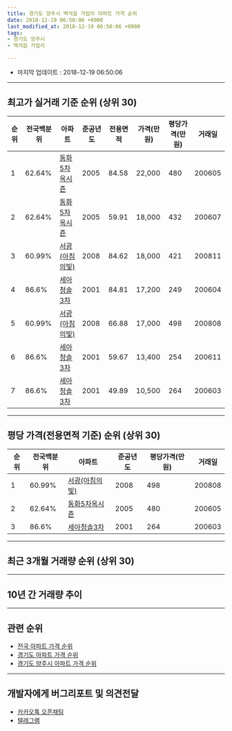 ```yaml
---
title: 경기도 양주시 백석읍 가업리 아파트 가격 순위
date: 2018-12-19 06:50:06 +0900
last_modified_at: 2018-12-19 06:50:06 +0900
tags:
- 경기도 양주시
- 백석읍 가업리

---
```


* 마지막 업데이트 : 2018-12-19 06:50:06

---

## 최고가 실거래 기준 순위 (상위 30)


|순위|전국백분위|아파트|준공년도|전용면적|가격(만원)|평당가격(만원)|거래일|
|---|---|---|---|---|---|---|---|
|1|62.64%|[동화5차옥시죤](https://search.naver.com/search.naver?query=%EA%B2%BD%EA%B8%B0%EB%8F%84+%EC%96%91%EC%A3%BC%EC%8B%9C+%EB%B0%B1%EC%84%9D%EC%9D%8D+%EA%B0%80%EC%97%85%EB%A6%AC+%EB%8F%99%ED%99%945%EC%B0%A8%EC%98%A5%EC%8B%9C%EC%A3%A4)|2005|84.58|22,000|480|200605|
|2|62.64%|[동화5차옥시죤](https://search.naver.com/search.naver?query=%EA%B2%BD%EA%B8%B0%EB%8F%84+%EC%96%91%EC%A3%BC%EC%8B%9C+%EB%B0%B1%EC%84%9D%EC%9D%8D+%EA%B0%80%EC%97%85%EB%A6%AC+%EB%8F%99%ED%99%945%EC%B0%A8%EC%98%A5%EC%8B%9C%EC%A3%A4)|2005|59.91|18,000|432|200607|
|3|60.99%|[서광(아침의빛)](https://search.naver.com/search.naver?query=%EA%B2%BD%EA%B8%B0%EB%8F%84+%EC%96%91%EC%A3%BC%EC%8B%9C+%EB%B0%B1%EC%84%9D%EC%9D%8D+%EA%B0%80%EC%97%85%EB%A6%AC+%EC%84%9C%EA%B4%91%28%EC%95%84%EC%B9%A8%EC%9D%98%EB%B9%9B%29)|2008|84.62|18,000|421|200811|
|4|86.6%|[세아청솔3차](https://search.naver.com/search.naver?query=%EA%B2%BD%EA%B8%B0%EB%8F%84+%EC%96%91%EC%A3%BC%EC%8B%9C+%EB%B0%B1%EC%84%9D%EC%9D%8D+%EA%B0%80%EC%97%85%EB%A6%AC+%EC%84%B8%EC%95%84%EC%B2%AD%EC%86%943%EC%B0%A8)|2001|84.81|17,200|249|200604|
|5|60.99%|[서광(아침의빛)](https://search.naver.com/search.naver?query=%EA%B2%BD%EA%B8%B0%EB%8F%84+%EC%96%91%EC%A3%BC%EC%8B%9C+%EB%B0%B1%EC%84%9D%EC%9D%8D+%EA%B0%80%EC%97%85%EB%A6%AC+%EC%84%9C%EA%B4%91%28%EC%95%84%EC%B9%A8%EC%9D%98%EB%B9%9B%29)|2008|66.88|17,000|498|200808|
|6|86.6%|[세아청솔3차](https://search.naver.com/search.naver?query=%EA%B2%BD%EA%B8%B0%EB%8F%84+%EC%96%91%EC%A3%BC%EC%8B%9C+%EB%B0%B1%EC%84%9D%EC%9D%8D+%EA%B0%80%EC%97%85%EB%A6%AC+%EC%84%B8%EC%95%84%EC%B2%AD%EC%86%943%EC%B0%A8)|2001|59.67|13,400|254|200611|
|7|86.6%|[세아청솔3차](https://search.naver.com/search.naver?query=%EA%B2%BD%EA%B8%B0%EB%8F%84+%EC%96%91%EC%A3%BC%EC%8B%9C+%EB%B0%B1%EC%84%9D%EC%9D%8D+%EA%B0%80%EC%97%85%EB%A6%AC+%EC%84%B8%EC%95%84%EC%B2%AD%EC%86%943%EC%B0%A8)|2001|49.89|10,500|264|200603|


---

## 평당 가격(전용면적 기준) 순위 (상위 30)


|순위|전국백분위|아파트|준공년도|평당가격(만원)|거래일|
|---|---|---|---|---|---|
|1|60.99%|[서광(아침의빛)](https://search.naver.com/search.naver?query=%EA%B2%BD%EA%B8%B0%EB%8F%84+%EC%96%91%EC%A3%BC%EC%8B%9C+%EB%B0%B1%EC%84%9D%EC%9D%8D+%EA%B0%80%EC%97%85%EB%A6%AC+%EC%84%9C%EA%B4%91%28%EC%95%84%EC%B9%A8%EC%9D%98%EB%B9%9B%29)|2008|498|200808|
|2|62.64%|[동화5차옥시죤](https://search.naver.com/search.naver?query=%EA%B2%BD%EA%B8%B0%EB%8F%84+%EC%96%91%EC%A3%BC%EC%8B%9C+%EB%B0%B1%EC%84%9D%EC%9D%8D+%EA%B0%80%EC%97%85%EB%A6%AC+%EB%8F%99%ED%99%945%EC%B0%A8%EC%98%A5%EC%8B%9C%EC%A3%A4)|2005|480|200605|
|3|86.6%|[세아청솔3차](https://search.naver.com/search.naver?query=%EA%B2%BD%EA%B8%B0%EB%8F%84+%EC%96%91%EC%A3%BC%EC%8B%9C+%EB%B0%B1%EC%84%9D%EC%9D%8D+%EA%B0%80%EC%97%85%EB%A6%AC+%EC%84%B8%EC%95%84%EC%B2%AD%EC%86%943%EC%B0%A8)|2001|264|200603|


---

## 최근 3개월 거래량 순위 (상위 30)


<div style="width:100%;">
    <canvas id="deal_count_ranking" height="250"></canvas>
</div>


<script>
new Chart(document.getElementById("deal_count_ranking"), {
    type: 'horizontalBar',
    data: {
        labels: ['세아청솔3차', '서광(아침의빛)', '동화5차옥시죤'],
        datasets: [{
            label: '실거래 수',
            data: [6, 6, 2],
            borderColor: "rgba(255, 0, 128, 1)",
            backgroundColor: "rgba(255, 0, 128, 0.5)",
            fill: false,
        }]
    },
    options: {
        responsive: true,
        title: {
            display: true,
            text: '최근 3개월 거래량 순위'
        },
        tooltips: {
            mode: 'index',
            intersect: false,
            callbacks: {
                title: function(tooltipItems, data) {
                    return "실거래 수:";
                },
                label: function(tooltipItem, data) {
                    return data.labels[tooltipItem.index] + ": " + tooltipItem.xLabel;
                }
            }
        },
        hover: {
            mode: 'nearest',
            intersect: true
        },
        scales: {
            xAxes: [{
                display: true,
                scaleLabel: {
                    display: true,
                    labelString: '실거래 수'
                },
                ticks: {
                    suggestedMin: 0,
                }
            }],
            yAxes: [{
                display: true,
                ticks: {
                    autoSkip: false,
                    callback: function(value, index, values) {
                        if (value.length > 15)
                            return value.substr(0, 13) + "...";
                        else
                            return value;
                    }
                },
                scaleLabel: {
                    display: false,
                }
            }]
        }
    }
});

</script>


---

## 10년 간 거래량 추이


<div style="width:100%;">
    <canvas id="deal_progress" height="250"></canvas>
</div>

<script>
new Chart(document.getElementById("deal_progress"), {
    type: 'line',
    data: {
        labels: ['200812','200901','200902','200903','200904','200905','200906','200907','200908','200909','200910','200911','200912','201001','201002','201003','201004','201005','201006','201007','201008','201009','201010','201011','201012','201101','201102','201103','201104','201105','201106','201107','201108','201109','201110','201111','201112','201201','201202','201203','201204','201205','201206','201207','201208','201209','201210','201211','201212','201301','201302','201303','201304','201305','201306','201307','201308','201309','201310','201311','201312','201401','201402','201403','201404','201405','201406','201407','201408','201409','201410','201411','201412','201501','201502','201503','201504','201505','201506','201507','201508','201509','201510','201511','201512','201601','201602','201603','201604','201605','201606','201607','201608','201609','201610','201611','201612','201701','201702','201703','201704','201705','201706','201707','201708','201709','201710','201711','201712','201801','201802','201803','201804','201805','201806','201807','201808','201809','201810','201811','201812'],
        datasets: [{
            label: '실거래 수',
            pointRadius: 1,
            data: [22, 41, 18, 18, 8, 16, 16, 9, 9, 35, 17, 9, 4, 5, 9, 10, 4, 5, 1, 4, 5, 4, 7, 13, 6, 16, 10, 15, 11, 13, 12, 7, 17, 9, 11, 8, 2, 7, 13, 11, 6, 8, 5, 7, 10, 5, 6, 7, 1, 4, 7, 17, 7, 11, 11, 5, 11, 9, 12, 9, 3, 12, 10, 13, 3, 6, 8, 5, 11, 18, 13, 12, 8, 10, 13, 19, 20, 15, 22, 14, 19, 20, 23, 14, 6, 13, 13, 20, 16, 22, 18, 15, 20, 18, 18, 16, 7, 8, 10, 14, 18, 13, 15, 12, 9, 6, 2, 9, 6, 11, 9, 9, 11, 7, 9, 10, 7, 11, 9, 5, 0],
            borderColor: "rgba(255, 201, 14, 1)",
            backgroundColor: "rgba(255, 201, 14, 0.5)",
            fill: true,
        }]
    },
    options: {
        responsive: true,
        title: {
            display: true,
            text: '10년간 거래량 추이'
        },
        tooltips: {
            mode: 'index',
            intersect: false,
        },
        hover: {
            mode: 'nearest',
            intersect: true
        },
        scales: {
            xAxes: [{
                display: true,
                scaleLabel: {
                    display: true,
                    labelString: '년/월'
                }
            }],
            yAxes: [{
                display: true,
                ticks: {
                    suggestedMin: 0,
                },
                scaleLabel: {
                    display: true,
                    labelString: '실거래 수'
                }
            }]
        }
    }
});

</script>


---

## 관련 순위

- [전국 아파트 가격 순위](https://inasie.github.io/apt-ranking/전국)
- [경기도 아파트 가격 순위](https://inasie.github.io/apt-ranking/경기도)
- [경기도 양주시 아파트 가격 순위](https://inasie.github.io/apt-ranking/경기도-양주시)


---

## 개발자에게 버그리포트 및 의견전달

- [카카오톡 오픈채팅](https://open.kakao.com/o/gLJUAP4)
- [텔레그램](https://t.me/inasie)

